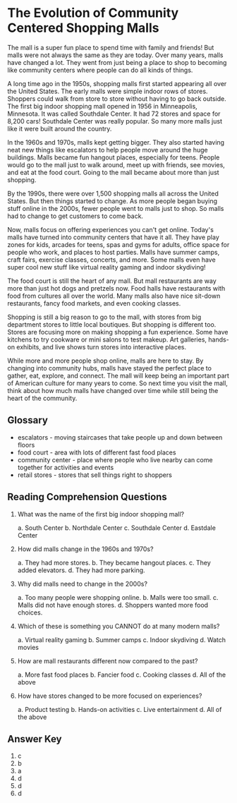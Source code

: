 # The Evolution of Community Centered Shopping Malls

The mall is a super fun place to spend time with family and friends! But malls were not always the same as they are today. Over many years, malls have changed a lot. They went from just being a place to shop to becoming like community centers where people can do all kinds of things.

A long time ago in the 1950s, shopping malls first started appearing all over the United States. The early malls were simple indoor rows of stores. Shoppers could walk from store to store without having to go back outside. The first big indoor shopping mall opened in 1956 in Minneapolis, Minnesota. It was called Southdale Center. It had 72 stores and space for 8,200 cars! Southdale Center was really popular. So many more malls just like it were built around the country.

In the 1960s and 1970s, malls kept getting bigger. They also started having neat new things like escalators to help people move around the huge buildings. Malls became fun hangout places, especially for teens. People would go to the mall just to walk around, meet up with friends, see movies, and eat at the food court. Going to the mall became about more than just shopping.

By the 1990s, there were over 1,500 shopping malls all across the United States. But then things started to change. As more people began buying stuff online in the 2000s, fewer people went to malls just to shop. So malls had to change to get customers to come back.

Now, malls focus on offering experiences you can't get online. Today's malls have turned into community centers that have it all. They have play zones for kids, arcades for teens, spas and gyms for adults, office space for people who work, and places to host parties. Malls have summer camps, craft fairs, exercise classes, concerts, and more. Some malls even have super cool new stuff like virtual reality gaming and indoor skydiving!

The food court is still the heart of any mall. But mall restaurants are way more than just hot dogs and pretzels now. Food halls have restaurants with food from cultures all over the world. Many malls also have nice sit-down restaurants, fancy food markets, and even cooking classes.

Shopping is still a big reason to go to the mall, with stores from big department stores to little local boutiques. But shopping is different too. Stores are focusing more on making shopping a fun experience. Some have kitchens to try cookware or mini salons to test makeup. Art galleries, hands-on exhibits, and live shows turn stores into interactive places.

While more and more people shop online, malls are here to stay. By changing into community hubs, malls have stayed the perfect place to gather, eat, explore, and connect. The mall will keep being an important part of American culture for many years to come. So next time you visit the mall, think about how much malls have changed over time while still being the heart of the community.

## Glossary

- escalators - moving staircases that take people up and down between floors
- food court - area with lots of different fast food places
- community center - place where people who live nearby can come together for activities and events
- retail stores - stores that sell things right to shoppers

## Reading Comprehension Questions

1. What was the name of the first big indoor shopping mall?

   a. South Center
   b. Northdale Center
   c. Southdale Center
   d. Eastdale Center

2. How did malls change in the 1960s and 1970s?

   a. They had more stores.
   b. They became hangout places.
   c. They added elevators.
   d. They had more parking.

3. Why did malls need to change in the 2000s?

   a. Too many people were shopping online.
   b. Malls were too small.
   c. Malls did not have enough stores.
   d. Shoppers wanted more food choices.

4. Which of these is something you CANNOT do at many modern malls?

   a. Virtual reality gaming
   b. Summer camps
   c. Indoor skydiving
   d. Watch movies

5. How are mall restaurants different now compared to the past?

   a. More fast food places
   b. Fancier food
   c. Cooking classes
   d. All of the above

6. How have stores changed to be more focused on experiences?

   a. Product testing
   b. Hands-on activities
   c. Live entertainment
   d. All of the above

## Answer Key

1. c
2. b
3. a
4. d
5. d
6. d
